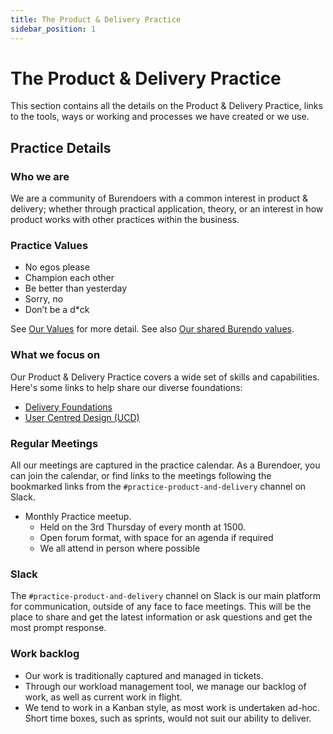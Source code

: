 ```yaml
---
title: The Product & Delivery Practice
sidebar_position: 1
---
```

# The Product & Delivery Practice

This section contains all the details on the Product & Delivery Practice, links to the tools, ways or working and processes we have created or we use.

## Practice Details

### Who we are  

We are a community of Burendoers with a common interest in product & delivery; whether through practical application, theory, or an interest in how product works with other practices within the business.

### Practice Values

- No egos please
- Champion each other
- Be better than yesterday
- Sorry, no
- Don’t be a d*ck

See [Our Values](values.md) for more detail.
See also [Our shared Burendo values](https://www.burendo.com/burendo-values/).

### What we focus on

Our Product & Delivery Practice covers a wide set of skills and capabilities.  Here's some links to help share our diverse foundations:

- [Delivery Foundations](del.md)
- [User Centred Design (UCD)](ucd.md)

### Regular Meetings  

All our meetings are captured in the practice calendar. As a Burendoer, you can join the calendar, or find links to the meetings following the bookmarked links from the `#practice-product-and-delivery` channel on Slack.

- Monthly Practice meetup.
  - Held on the 3rd Thursday of every month at 1500.
  - Open forum format, with space for an agenda if required
  - We all attend in person where possible


### Slack

The `#practice-product-and-delivery` channel on Slack is our main platform for communication, outside of any face to face meetings.  This will be the place to share and get the latest information or ask questions and get the most prompt response.

### Work backlog

- Our work is traditionally captured and managed in tickets.  
- Through our workload management tool, we manage our backlog of work, as well as current work in flight.  
- We tend to work in a Kanban style, as most work is undertaken ad-hoc.  Short time boxes, such as sprints, would not suit our ability to deliver.
